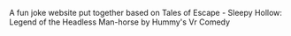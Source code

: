 A fun joke website put together based on Tales of Escape - Sleepy Hollow: Legend of the Headless Man-horse by Hummy's Vr Comedy
